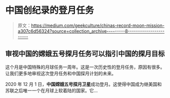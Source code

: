 # 中国创纪录的登月任务

> 原文：<https://medium.com/geekculture/chinas-record-moon-mission-a307c6d56324?source=collection_archive---------8----------------------->

## 审视中国的嫦娥五号探月任务可以指引中国的探月目标

这个月是中国特殊的月球任务一周年。这是一次历史性的登月任务，原因有很多。让我们更多地审视这次登月任务和中国探月计划的未来。

2020 年 12 月 1 日，**中国嫦娥五号探月卫星**成功登月。这使得中国成为继美国和苏联之后唯一一个在月球上软着陆的国家。它…